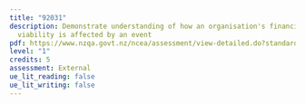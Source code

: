 ```yaml
---
title: "92031"
description: Demonstrate understanding of how an organisation's financial
  viability is affected by an event
pdf: https://www.nzqa.govt.nz/ncea/assessment/view-detailed.do?standardNumber=92031
level: "1"
credits: 5
assessment: External
ue_lit_reading: false
ue_lit_writing: false
---
```

